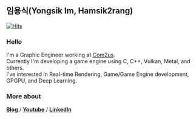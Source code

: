 ## 임용식(Yongsik Im, Hamsik2rang)  
[![Hits](https://hits.seeyoufarm.com/api/count/incr/badge.svg?url=https%3A%2F%2Fgithub.com%2FHamsik2rang%2Fhit-counter&count_bg=%237AC4A3&title_bg=%23A2ABB4&icon=&icon_color=%23B8B8B8&title=Visitors&edge_flat=false)](https://hits.seeyoufarm.com)  
### Hello
I'm a Graphic Engineer working at [Com2us](https://com2us.com/).   
Currently I'm developing a game engine using C, C++, Vulkan, Metal, and others.    
I've interested in Real-time Rendering, Game/Game Engine development, GPGPU, and Deep Learning.   

<!--### Currently Learning  
* Modern C++ / C#
* CSE(Computer Architecture, Algorithm, Operating System, etc.)
* Computer Graphics (and API like OpenGL, DirectX, Vulkan, Metal, etc.)
* Game Engine (Unity & Unreal Engine) and it's architecture
* Math & Physics for Game Dev
* Shader Programming
* Computer Network
* Socket Programming -->

<!--### Portfolio
* [School 2020](https://www.youtube.com/watch?v=axyTBol-uYs) - 3D Metaverse campus using Unity & IOCP Server. 2020 KNU Capstone project 1st prize -->

<!--### Currently Developing
* [Kepler](https://github.com/hamsik2rang/kepler) - Game Engine based on Windows (C, C++, Python, DirectX)
* [KeplerMath](https://github.com/hamsik2rang/keplermath) - Math library for Kepler Engine (C, C++) -->
 
<!--<img src="https://github-profile-trophy.vercel.app/?username=Hamsik2rang&row=2&column=4&theme=onedark">-->  
<!--<img src="https://github-readme-streak-stats.herokuapp.com/?user=Hamsik2rang&theme=onedark">-->  
<!--<img src="https://github-readme-stats.vercel.app/api?username=Hamsik2rang&show_icons=true&count_private=true&theme=onedark">-->  
<!--<img src="https://github-readme-stats.vercel.app/api/top-langs/?username=Hamsik2rang&theme=onedark&layout=compact&langs_count=5">-->  
<!--<img src="https://github-readme-solvedac.hyp3rflow.vercel.app/api/?handle=lvhi0607">-->

<!--[![Solved.ac 프로필](http://mazassumnida.wtf/api/v2/generate_badge?boj=lvhi0607)](https://solved.ac/lvhi0607)-->

### More about
[**Blog**](https://brunch.co.kr/@hamsik2rang) / [**Youtube**](https://www.youtube.com/channel/UCiAe__zoEwjE4s9f5YPKO0w) / [**LinkedIn**](https://www.linkedin.com/in/hamsik2rang/)

<!--
### Develope with
![C](https://img.shields.io/badge/-C-000000?logo=C&style=flat)  ![C#](https://img.shields.io/badge/-C%23-000000?logo=Csharp&style=flat) ![C++](https://img.shields.io/badge/-C++-000000?logo=C%2B%2B&style=flat)  ![Python](https://img.shields.io/badge/-Python-00498c?logo=Python&style=flat)  
  
![UnrealEngine](https://img.shields.io/badge/-UnrealEngine-a3a5a7?logo=UnrealEngine&style=flat)
![Unity](https://img.shields.io/badge/-Unity-a3a5a7?logo=Unity&style=flat)  
  
![OpenGL](https://img.shields.io/badge/-OpenGL-93a9d1?logo=OpenGL&style=flat)
![DirectX](https://img.shields.io/badge/-DirectX-93a9d1?logo=DirectX&style=flat) -->

<!--
**Hamsik2rang/Hamsik2rang** is a ✨ _special_ ✨ repository because its `README.md` (this file) appears on your GitHub profile.

Here are some ideas to get you started:

- 🔭 I’m currently working on ...
- 🌱 I’m currently learning ...
- 👯 I’m looking to collaborate on ...
- 🤔 I’m looking for help with ...
- 💬 Ask me about ...
- 📫 How to reach me: ...
- 😄 Pronouns: ...
- ⚡ Fun fact: ...

deprecated links

![trophy](https://github-profile-trophy.vercel.app/?username=Hamsik2rang)
![Anurag's GitHub stats](https://github-readme-stats.vercel.app/api?username=Hamsik2rang&count_private=true)  
[![Top Langs](https://github-readme-stats.vercel.app/api/top-langs/?username=Hamsik2rang&layout=compact)](https://github.com/anuraghazra/github-readme-stats) 
![Hamsik2rang's solved.ac stats](https://github-readme-solvedac.hyp3rflow.vercel.app/api/?handle=lvhi0607)
[![Solved.ac 프로필](http://mazassumnida.wtf/api/v2/generate_badge?boj=lvhi0607)](https://solved.ac/lvhi0607)
-->
